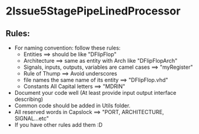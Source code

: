 # 2Issue5StagePipeLinedProcessor
## Rules:
- For naming convention: follow these rules:
    - Entities ==> should be like "DFlipFlop"
    - Architecture ==> same as entity with Arch like "DFlipFlopArch"
    - Signals, inputs, outputs, variables are camel cases ==> "myRegister"
    - Rule of Thump ==> Avoid underscores
    - file names the same name of its entity ==> "DFlipFlop.vhd"
    - Constants All Capital letters ==> "MDRIN"
- Document your code well (At least provide input output interface describing)
- Common code should be added in Utils folder.
- All reserved words in Capslock ==> "PORT, ARCHITECTURE, SIGNAL...etc"
- If you have other rules add them :D


